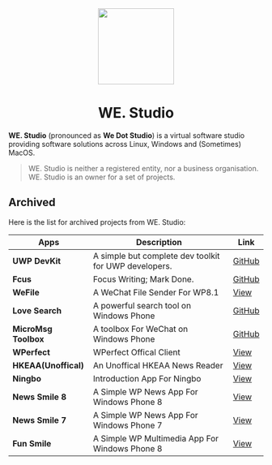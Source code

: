 <div align="center">

<img width="150" height="150" src="https://avatars.githubusercontent.com/u/42472854?s=200&v=4">

# WE. Studio

</div>

**WE. Studio** (pronounced as **We Dot Studio**) is a virtual software studio providing software solutions across Linux, Windows and (Sometimes) MacOS.

> WE. Studio is neither a registered entity, nor a business organisation. WE. Studio is an owner for a set of projects.

## Archived

Here is the list for archived projects from WE. Studio:

| Apps | Description | Link |
| --- | --- | --- |
| **UWP DevKit** | A simple but complete dev toolkit for UWP developers. | [GitHub](https://github.com/WEdotStudio/UWP-DevKit) |
| **Fcus** | Focus Writing; Mark Done. | [GitHub](https://github.com/patrick330602/Fcus-UWP) |
| **WeFile** | A WeChat File Sender For WP8.1 | [View](https://www.microsoft.com/store/apps/9nblgggz56z4) |
| **Love Search** | A powerful search tool on Windows Phone | [GitHub](https://github.com/patrick330602/Love_Search) |
| **MicroMsg Toolbox** | A toolbox For WeChat on Windows Phone | [GitHub](https://github.com/patrick330602/MicroMsg_ToolBox) |
| **WPerfect** | WPerfect Offical Client | [View](https://www.microsoft.com/store/apps/9wzdncrdrbc7) |
| **HKEAA(Unoffical)** | An Unoffical HKEAA News Reader | [View](https://www.microsoft.com/store/apps/9wzdncrdrbcc) |
| **Ningbo** | Introduction App For Ningbo | [View](https://www.microsoft.com/store/apps/9NBLGGGZKTTB) |
| **News Smile 8** | A Simple WP News App For Windows Phone 8 | [View](https://www.microsoft.com/store/apps/9nblgggxx9q4) |
| **News Smile 7** | A Simple WP News App For Windows Phone 7 | [View](https://www.microsoft.com/store/apps/9nblggh0fx46) |
| **Fun Smile** | A Simple WP Multimedia App For Windows Phone 8 | [View](https://www.microsoft.com/store/apps/9nblggh0fx5n) |

